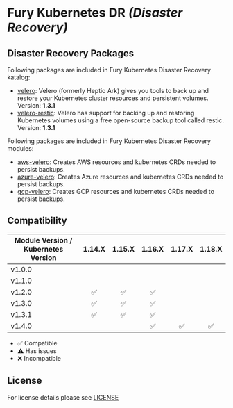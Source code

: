 # Fury Kubernetes DR *(Disaster Recovery)*

## Disaster Recovery Packages

Following packages are included in Fury Kubernetes Disaster Recovery katalog:

- [velero](katalog/velero): Velero (formerly Heptio Ark) gives you tools to
back up and restore your Kubernetes cluster resources and persistent volumes. Version: **1.3.1**
- [velero-restic](katalog/velero/velero-restic): Velero has support for backing up and restoring
Kubernetes volumes using a free open-source backup tool called restic. Version: **1.3.1**

Following packages are included in Fury Kubernetes Disaster Recovery modules:

- [aws-velero](modules/aws-velero): Creates AWS resources and kubernetes CRDs needed to persist backups.
- [azure-velero](modules/azure-velero): Creates Azure resources and kubernetes CRDs needed to persist backups.
- [gcp-velero](modules/gcp-velero): Creates GCP resources and kubernetes CRDs needed to persist backups.


## Compatibility

| Module Version / Kubernetes Version | 1.14.X             | 1.15.X             | 1.16.X             | 1.17.X             | 1.18.X             |
|-------------------------------------|:------------------:|:------------------:|:------------------:|:------------------:|:------------------:|
| v1.0.0                              |                    |                    |                    |                    |                    |
| v1.1.0                              |                    |                    |                    |                    |                    |
| v1.2.0                              | :white_check_mark: | :white_check_mark: | :white_check_mark: |                    |                    |
| v1.3.0                              | :white_check_mark: | :white_check_mark: | :white_check_mark: |                    |                    |
| v1.3.1                              | :white_check_mark: | :white_check_mark: | :white_check_mark: |                    |                    |
| v1.4.0                              |                    |                    | :white_check_mark: | :white_check_mark: | :white_check_mark: |

- :white_check_mark: Compatible
- :warning: Has issues
- :x: Incompatible


## License

For license details please see [LICENSE](./LICENSE)
